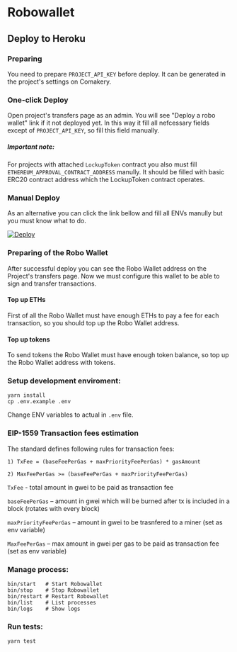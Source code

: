 # Robowallet

## Deploy to Heroku

### Preparing

You need to prepare `PROJECT_API_KEY` before deploy. It can be generated in the project's settings on Comakery.

### One-click Deploy

Open project's transfers page as an admin. You will see "Deploy a robo wallet" link if it not deployed yet.
In this way it fill all nefcessary fields except of `PROJECT_API_KEY`, so fill this field manually.

##### Important note:

For projects with attached `LockupToken` contract you also must fill `ETHEREUM_APPROVAL_CONTRACT_ADDRESS` manully.
It should be filled with basic ERC20 contract address which the LockupToken contract operates.

### Manual Deploy

As an alternative you can click the link bellow and fill all ENVs manully but you must know what to do.

[![Deploy](https://www.herokucdn.com/deploy/button.svg)](https://heroku.com/deploy?template=https://github.com/CoMakery/robowallet)

### Preparing of the Robo Wallet

After successful deploy you can see the Robo Wallet address on the Project's transfers page.
Now we must configure this wallet to be able to sign and transfer transactions.

#### Top up ETHs

First of all the Robo Wallet must have enough ETHs to pay a fee for each transaction, so you should top up the Robo Wallet address.

#### Top up tokens

To send tokens the Robo Wallet must have enough token balance, so top up the Robo Wallet address with tokens.

### Setup development enviroment:
```shell
yarn install
cp .env.example .env
```

Change ENV variables to actual in `.env` file.


### EIP-1559 Transaction fees estimation

The standard defines following rules for transaction fees:

```
1) TxFee = (baseFeePerGas + maxPriorityFeePerGas) * gasAmount

2) MaxFeePerGas >= (baseFeePerGas + maxPriorityFeePerGas)
```

`TxFee` - total amount in gwei to be paid as transaction fee

`baseFeePerGas` – amount in gwei which will be burned after tx is included in a block (rotates with every block)

`maxPriorityFeePerGas` – amount in gwei to be trasnfered to a miner (set as env variable)

`MaxFeePerGas` – max amount in gwei per gas to be paid as transaction fee (set as env variable)


### Manage process:
```shell
bin/start   # Start Robowallet
bin/stop    # Stop Robowallet
bin/restart # Restart Robowallet
bin/list    # List processes
bin/logs    # Show logs
```

### Run tests:
```shell
yarn test
```
